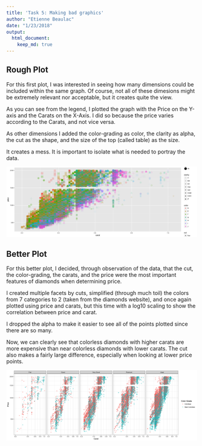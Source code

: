 ```yaml
---
title: 'Task 5: Making bad graphics'
author: "Etienne Beaulac"
date: "1/23/2018"
output:  
  html_document:  
    keep_md: true  
---
```

## Rough Plot
For this first plot, I was interested in seeing how many dimensions could be included within the same graph. Of course, not all of these dimesions might be extremely relevant nor acceptable, but it creates quite the view. 

As you can see from the legend, I plotted the graph with the Price on the Y-axis and the Carats on the X-Axis. I did so because the price varies according to the Carats, and not vice versa. 

As other dimensions I added the color-grading as color, the clarity as alpha, the cut as the shape, and the size of the top (called table) as the size.

It creates a mess. It is important to isolate what is needed to portray the data.

![Diamonds 01](diamonds01.png)
## Better Plot
For this better plot, I decided, through observation of the data, that the cut, the color-grading, the carats, and the price were the most important features of diamonds when determining price.

I created multiple facets by cuts, simplified (through much toil) the colors from 7 categories to 2 (taken from the diamonds website), and once again plotted using price and carats, but this time with a log10 scaling to show the correlation between price and carat.

I dropped the alpha to make it easier to see all of the points plotted since there are so many.

Now, we can clearly see that colorless diamonds with higher carats are more expensive than near colorless diamonds with lower carats. The cut also makes a fairly large difference, especially when looking at lower price points.

![Diamonds 02](diamonds02.png)
